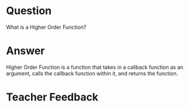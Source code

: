 # Question
What is a Higher Order Function?

# Answer
Higher Order Function is a function that takes in a callback function as an argument, calls the callback function within it, and returns the function. 

# Teacher Feedback